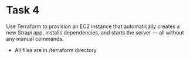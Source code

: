 # Task 4
Use Terraform to provision an EC2 instance that automatically creates a new Strapi app, installs dependencies, and starts the server — all without any manual commands.


- All files are in /terraform directory
